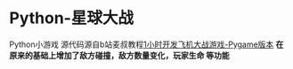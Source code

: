 # Python-星球大战
Python小游戏
源代码源自b站麦叔教程[1小时开发飞机大战游戏-Pygame版本]([https://www.bilibili.com/video/BV1c34y1h7So/](https://www.bilibili.com/video/BV1i741137rM/?spm_id_from=333.337.search-card.all.click&vd_source=3d9e793b3ade52daa18c644e09cfb1b5))
**在原来的基础上增加了敌方碰撞，敌方数量变化，玩家生命 等功能**
